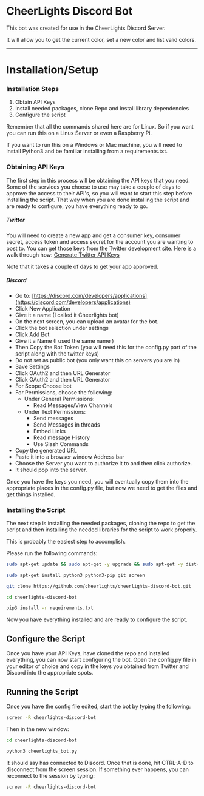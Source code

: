 # CheerLights Discord Bot
This bot was created for use in the CheerLights Discord Server.

It will allow you to get the current color, set a new color and list valid colors.

---

# Installation/Setup

### Installation Steps
1) Obtain API Keys
2) Install needed packages, clone Repo and install library dependencies
3) Configure the script

Remember that all the commands shared here are for Linux. So if you want you can run this on a Linux Server or even a Raspberry Pi.

If you want to run this on a Windows or Mac machine, you will need to install Python3 and be familiar installing from a requirements.txt.

### Obtaining API Keys

The first step in this process will be obtaining the API keys that you need. Some of the services you choose to use may take a couple of days to approve the access to their API's, so you will want to start this step before installing the script. That way when you are done installing the script and are ready to configure, you have everything ready to go.

##### Twitter

You will need to create a new app and get a consumer key, consumer secret, access token and access secret for the account you are wanting to post to. You can get those keys from the Twitter development site. Here is a walk through how: [Generate Twitter API Keys](https://www.slickremix.com/docs/how-to-get-api-keys-and-tokens-for-twitter/)

Note that it takes a couple of days to get your app approved.

##### Discord

* Go to: [https://discord.com/developers/applications](https://discord.com/developers/applications)
* Click New Application
* Give it a name (I called it Cheerlights bot)
* On the next screen, you can upload an avatar for the bot.
* Click the bot selection under settings
* Click Add Bot
* Give it a Name (I used the same name )
* Then Copy the Bot Token (you will need this for the config.py part of the script along with the twitter keys)
* Do not set as public bot (you only want this on servers you are in)
* Save Settings
* Click OAuth2 and then URL Generator
* Click OAuth2 and then URL Generator
* For Scope Choose bot
* For Permissions, choose the following:
    - Under General Permissions:
        - Read Messages/View Channels
    - Under Text Permissions:
        - Send messages
        - Send Messages in threads
        - Embed Links
        - Read message History
        - Use Slash Commands
* Copy the generated URL
* Paste it into a browser window Address bar
* Choose the Server you want to authorize it to and then click authorize.
* It should pop into the server.

Once you have the keys you need, you will eventually copy them into the appropriate places in the config.py file, but now we need to get the files and get things installed.


### Installing the Script

The next step is installing the needed packages, cloning the repo to get the script and then installing the needed libraries for the script to work properly. 

This is probably the easiest step to accomplish.

Please run the following commands:

```bash
sudo apt-get update && sudo apt-get -y upgrade && sudo apt-get -y dist-upgrade

sudo apt-get install python3 python3-pip git screen

git clone https://github.com/cheerlights/cheerlights-discord-bot.git

cd cheerlights-discord-bot

pip3 install -r requirements.txt
```

Now you have everything installed and are ready to configure the script.

## Configure the Script
Once you have your API Keys, have cloned the repo and installed everything, you can now start configuring the bot. Open the config.py file in your editor of choice and copy in the keys you obtained from Twitter and Discord into the appropriate spots.


## Running the Script

Once you have the config file edited, start the bot by typing the following:

```bash
screen -R cheerlights-discord-bot
```

Then in the new window:
```bash
cd cheerlights-discord-bot

python3 cheerlights_bot.py
```

It should say <bot Name> has connected to Discord. Once that is done, hit CTRL-A-D to disconnect from the screen session. If something ever happens, you can reconnect to the session by typing:

```bash
screen -R cheerlights-discord-bot
```